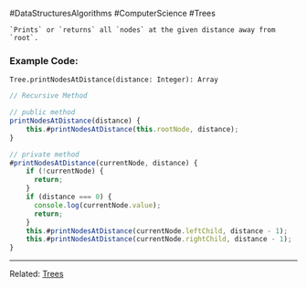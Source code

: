 #DataStructuresAlgorithms #ComputerScience #Trees 

```ad-summary
`Prints` or `returns` all `nodes` at the given distance away from `root`.
```

### Example Code:

`Tree.printNodesAtDistance(distance: Integer): Array`
```javascript
// Recursive Method

// public method
printNodesAtDistance(distance) {
    this.#printNodesAtDistance(this.rootNode, distance);
}

// private method
#printNodesAtDistance(currentNode, distance) {
    if (!currentNode) {
      return;
    }
    if (distance === 0) {
      console.log(currentNode.value);
      return;
    }
    this.#printNodesAtDistance(currentNode.leftChild, distance - 1);
    this.#printNodesAtDistance(currentNode.rightChild, distance - 1);
}
```
---
Related: [Trees](Trees.md)